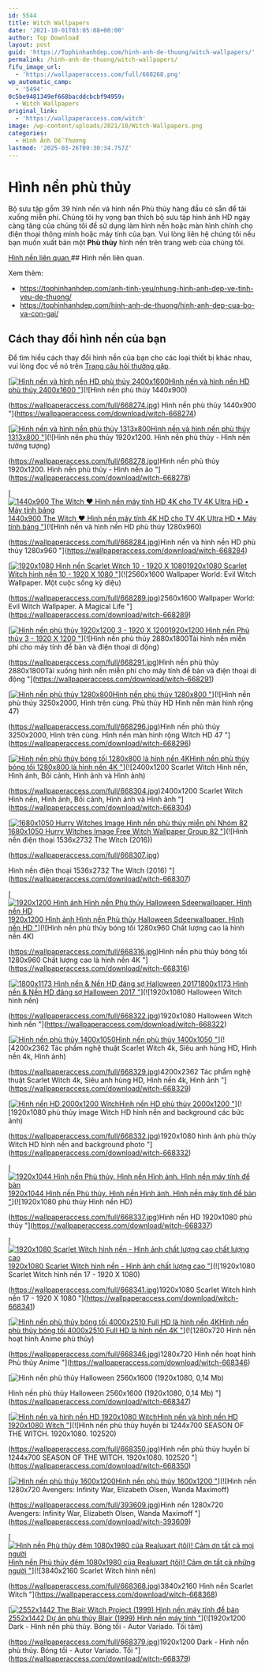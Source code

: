 ```yaml
---
id: 5544
title: Witch Wallpapers
date: '2021-10-01T03:05:08+00:00'
author: Top Download
layout: post
guid: 'https://Tophinhanhdep.com/hinh-anh-de-thuong/witch-wallpapers/'
permalink: /hinh-anh-de-thuong/witch-wallpapers/
fifu_image_url:
  - 'https://wallpaperaccess.com/full/668268.png'
wp_automatic_camp:
  - '5494'
0c5be9481349ef668bacddcbcbf94959:
  - Witch Wallpapers
original_link:
  - 'https://wallpaperaccess.com/witch'
image: /wp-content/uploads/2021/10/Witch-Wallpapers.png
categories:
  - Hình Ảnh Dễ Thương
lastmod: '2025-03-26T09:30:34.757Z'
---
```

# Hình nền phù thủy

Bộ sưu tập gồm 39 hình nền và hình nền Phù thủy hàng đầu có sẵn để tải xuống miễn phí. Chúng tôi hy vọng bạn thích bộ sưu tập hình ảnh HD ngày càng tăng của chúng tôi để sử dụng làm hình nền hoặc màn hình chính cho điện thoại thông minh hoặc máy tính của bạn. Vui lòng liên hệ chúng tôi nếu bạn muốn xuất bản một **Phù thủy** hình nền trên trang web của chúng tôi.

[Hình nền liên quan ](#related) ## Hình nền liên quan.

   
 Xem thêm:

   
- <https://tophinhanhdep.com/anh-tinh-yeu/nhung-hinh-anh-dep-ve-tinh-yeu-de-thuong/>
- <https://tophinhanhdep.com/hinh-anh-de-thuong/hinh-anh-dep-cua-bo-va-con-gai/>

## Cách thay đổi hình nền của bạn

Để tìm hiểu cách thay đổi hình nền của bạn cho các loại thiết bị khác nhau, vui lòng đọc về nó trên [Trang câu hỏi thường gặp](https://tophinhanhdep.com/faq/).

  
[[![Hình nền và hình nền HD phù thủy 2400x1600](https://wallpaperaccess.com/full/668268.png)Hình nền và hình nền HD phù thủy 2400x1600 "](https://wallpaperaccess.com/download/witch-668268)](![Hình nền phù thủy 1440x900)

(https://wallpaperaccess.com/full/668274.jpg) Hình nền phù thủy 1440x900 "](https://wallpaperaccess.com/download/witch-668274)

[[![Hình nền và hình nền phù thủy 1313x800](https://wallpaperaccess.com/full/668277.jpg)Hình nền và hình nền phù thủy 1313x800 "](https://wallpaperaccess.com/download/witch-668277)](![Hình nền phù thủy 1920x1200.  Hình nền phù thủy - Hình nền tưởng tượng)

(https://wallpaperaccess.com/full/668278.jpg)Hình nền phù thủy 1920x1200. Hình nền phù thủy - Hình nền ảo "](https://wallpaperaccess.com/download/witch-668278)

[[![1440x900 The Witch ❤ Hình nền máy tính HD 4K cho TV 4K Ultra HD • Máy tính bảng](https://wallpaperaccess.com/full/668282.jpg)1440x900 The Witch ❤ Hình nền máy tính 4K HD cho TV 4K Ultra HD • Máy tính bảng "](https://wallpaperaccess.com/download/witch-668282)](![Hình nền và hình nền HD phù thủy 1280x960)

(https://wallpaperaccess.com/full/668284.jpg)Hình nền và hình nền HD phù thủy 1280x960 "](https://wallpaperaccess.com/download/witch-668284)

[[![1920x1080 Hình nền Scarlet Witch 10 - 1920 X 1080](https://wallpaperaccess.com/full/668286.png)1920x1080 Scarlet Witch hình nền 10 - 1920 X 1080 "](https://wallpaperaccess.com/download/witch-668286)](![2560x1600 Wallpaper World: Evil Witch Wallpaper.  Một cuộc sống kỳ diệu)

(https://wallpaperaccess.com/full/668289.jpg)2560x1600 Wallpaper World: Evil Witch Wallpaper. A Magical Life "](https://wallpaperaccess.com/download/witch-668289)

[[![Hình nền phù thủy 1920x1200 3 - 1920 X 1200](https://wallpaperaccess.com/full/668290.jpg)1920x1200 Hình nền Phù thủy 3 - 1920 X 1200 "](https://wallpaperaccess.com/download/witch-668290)](![Hình nền phù thủy 2880x1800Tải hình nền miễn phí cho máy tính để bàn và điện thoại di động)

(https://wallpaperaccess.com/full/668291.jpg)Hình nền phù thủy 2880x1800Tải xuống hình nền miễn phí cho máy tính để bàn và điện thoại di động "](https://wallpaperaccess.com/download/witch-668291)

[[![Hình nền phù thủy 1280x800](https://wallpaperaccess.com/full/668293.jpg)Hình nền phù thủy 1280x800 "](https://wallpaperaccess.com/download/witch-668293)](![Hình nền phù thủy 3250x2000, Hình trên cùng.  Phù thủy HD Hình nền màn hình rộng 47)

(https://wallpaperaccess.com/full/668296.jpg)Hình nền phù thủy 3250x2000, Hình trên cùng. Hình nền màn hình rộng Witch HD 47 "](https://wallpaperaccess.com/download/witch-668296)

[[![Hình nền phù thủy bóng tối 1280x800 là hình nền 4K](https://wallpaperaccess.com/full/668303.jpg)Hình nền phù thủy bóng tối 1280x800 là hình nền 4K "](https://wallpaperaccess.com/download/witch-668303)](![2400x1200 Scarlet Witch Hình nền, Hình ảnh, Bối cảnh, Hình ảnh và Hình ảnh)

(https://wallpaperaccess.com/full/668304.jpg)2400x1200 Scarlet Witch Hình nền, Hình ảnh, Bối cảnh, Hình ảnh và Hình ảnh "](https://wallpaperaccess.com/download/witch-668304)

[[![1680x1050 Hurry Witches Image Hình nền phù thủy miễn phí Nhóm 82](https://wallpaperaccess.com/full/668306.jpg)1680x1050 Hurry Witches Image Free Witch Wallpaper Group 82 "](https://wallpaperaccess.com/download/witch-668306)](![Hình nền điện thoại 1536x2732 The Witch (2016))

(https://wallpaperaccess.com/full/668307.jpg)

Hình nền điện thoại 1536x2732 The Witch (2016) "](https://wallpaperaccess.com/download/witch-668307)

[[![1920x1200 Hình ảnh Hình nền Phù thủy Halloween Sdeerwallpaper.  Hình nền HD](https://wallpaperaccess.com/full/668309.jpg)1920x1200 Hình ảnh Hình nền Phù thủy Halloween Sdeerwallpaper. Hình nền HD "](https://wallpaperaccess.com/download/witch-668309)](![Hình nền phù thủy bóng tối 1280x960 Chất lượng cao là hình nền 4K)

(https://wallpaperaccess.com/full/668316.jpg)Hình nền phù thủy bóng tối 1280x960 Chất lượng cao là hình nền 4K "](https://wallpaperaccess.com/download/witch-668316)

[[![1800x1173 Hình nền & Nền HD đáng sợ Halloween 2017](https://wallpaperaccess.com/full/668317.jpg)1800x1173 Hình nền &amp; Nền HD đáng sợ Halloween 2017 "](https://wallpaperaccess.com/download/witch-668317)](![1920x1080 Halloween Witch hình nền)

(https://wallpaperaccess.com/full/668322.jpg)1920x1080 Halloween Witch hình nền "](https://wallpaperaccess.com/download/witch-668322)

[[![Hình nền phù thủy 1400x1050](https://wallpaperaccess.com/full/668323.jpg)Hình nền phù thủy 1400x1050 "](https://wallpaperaccess.com/download/witch-668323)](![4200x2362 Tác phẩm nghệ thuật Scarlet Witch 4k, Siêu anh hùng HD, Hình nền 4k, Hình ảnh)

(https://wallpaperaccess.com/full/668329.jpg)4200x2362 Tác phẩm nghệ thuật Scarlet Witch 4k, Siêu anh hùng HD, Hình nền 4k, Hình ảnh "](https://wallpaperaccess.com/download/witch-668329)

[[![Hình nền HD 2000x1200 Witch](https://wallpaperaccess.com/full/668331.jpg)Hình nền HD phù thủy 2000x1200 "](https://wallpaperaccess.com/download/witch-668331)](![1920x1080 phù thủy image Witch HD hình nền and background các bức ảnh)

(https://wallpaperaccess.com/full/668332.jpg)1920x1080 hình ảnh phù thủy Witch HD hình nền and background photo "](https://wallpaperaccess.com/download/witch-668332)

[[![1920x1044 Hình nền Phù thủy.  Hình nền Hình ảnh.  Hình nền máy tính để bàn](https://wallpaperaccess.com/full/668336.jpg) 1920x1044 Hình nền Phù thủy. Hình nền Hình ảnh. Hình nền máy tính để bàn "](https://wallpaperaccess.com/download/witch-668336)](![1920x1080 phù thủy Hình nền HD)

(https://wallpaperaccess.com/full/668337.jpg)Hình nền HD 1920x1080 phù thủy "](https://wallpaperaccess.com/download/witch-668337)

[[![1920x1080 Scarlet Witch hình nền - Hình ảnh chất lượng cao chất lượng cao](https://wallpaperaccess.com/full/668338.png)1920x1080 Scarlet Witch hình nền - Hình ảnh chất lượng cao "](https://wallpaperaccess.com/download/witch-668338)](![1920x1080 Scarlet Witch hình nền 17 - 1920 X 1080)

(https://wallpaperaccess.com/full/668341.jpg)1920x1080 Scarlet Witch hình nền 17 - 1920 X 1080 "](https://wallpaperaccess.com/download/witch-668341)

[[![Hình nền phù thủy bóng tối 4000x2510 Full HD là hình nền 4K](https://wallpaperaccess.com/full/668344.jpg)Hình nền phù thủy bóng tối 4000x2510 Full HD là hình nền 4K "](https://wallpaperaccess.com/download/witch-668344)](![1280x720 Hình nền hoạt hình Anime phù thủy)

(https://wallpaperaccess.com/full/668346.jpg)1280x720 Hình nền hoạt hình Phù thủy Anime "](https://wallpaperaccess.com/download/witch-668346)

[![Hình nền phù thủy Halloween 2560x1600 (1920x1080, 0,14 Mb)](https://wallpaperaccess.com/full/668347.jpg)

Hình nền phù thủy Halloween 2560x1600 (1920x1080, 0,14 Mb) "](https://wallpaperaccess.com/download/witch-668347)

[[![Hình nền và hình nền HD 1920x1080 Witch](https://wallpaperaccess.com/full/137872.jpg)Hình nền và hình nền HD 1920x1080 Witch "](https://wallpaperaccess.com/download/witch-137872)](![Hình nền phù thủy huyền bí 1244x700 SEASON OF THE WITCH.  1920x1080.  102520)

(https://wallpaperaccess.com/full/668350.jpg)Hình nền phù thủy huyền bí 1244x700 SEASON OF THE WITCH. 1920x1080. 102520 "](https://wallpaperaccess.com/download/witch-668350)

[[![Hình nền phù thủy 1600x1200](https://wallpaperaccess.com/full/668352.jpg)Hình nền phù thủy 1600x1200 "](https://wallpaperaccess.com/download/witch-668352)](![Hình nền 1280x720 Avengers: Infinity War, Elizabeth Olsen, Wanda Maximoff)

(https://wallpaperaccess.com/full/393609.jpg)Hình nền 1280x720 Avengers: Infinity War, Elizabeth Olsen, Wanda Maximoff "](https://wallpaperaccess.com/download/witch-393609)

[ [![Hình nền Phù thủy đêm 1080x1980 của Realuxart (tôi)!  Cảm ơn tất cả mọi người](https://wallpaperaccess.com/full/668359.png)Hình nền Phù thủy đêm 1080x1980 của Realuxart (tôi)! Cảm ơn tất cả những người "](https://wallpaperaccess.com/download/witch-668359)](![3840x2160 Scarlet Witch hình nền)

(https://wallpaperaccess.com/full/668368.jpg)3840x2160 Hình nền Scarlet Witch "](https://wallpaperaccess.com/download/witch-668368)

[[![2552x1442 The Blair Witch Project (1999) Hình nền máy tính để bàn](https://wallpaperaccess.com/full/668378.jpg)2552x1442 Dự án phù thủy Blair (1999) Hình nền máy tính "](https://wallpaperaccess.com/download/witch-668378)](![1920x1200 Dark - Hình nền phù thủy.  Bóng tối - Autor Variado.  Tối tăm)

(https://wallpaperaccess.com/full/668379.jpg)1920x1200 Dark - Hình nền phù thủy. Bóng tối - Autor Variado. Tối "](https://wallpaperaccess.com/download/witch-668379)
